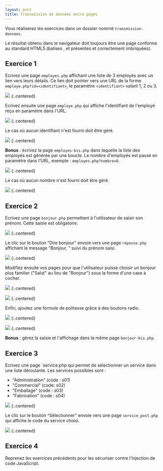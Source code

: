 ```yaml
---
layout: post
title: Transmission de données entre pages
---
```


Vous réaliserez les exercices dans un dossier nommé `transmission-donnees`.

Le résultat obtenu dans le navigateur doit toujours être une page conforme au standard HTML5 (balises <html>, <head> et <body> présentes et correctement imbriquées).

## Exercice 1

Ecrivez une page `employes.php` affichant une liste de 3 employés avec un lien vers leurs détails. Ce lien doit pointer vers une URL de la forme `employe.php?id=<identifiant>`, le paramètre `<identifiant>` valant 1, 2 ou 3.

![](../assets/transmission-donnees/employes.png)
{:.centered}

Ecrivez ensuite une page `employe.php` qui affiche l'identifiant de l'employé reçu en paramètre dans l'URL.

![](../assets/transmission-donnees/employe-1.png)
{:.centered}

Le cas où aucun identifiant n'est fourni doit être géré.

![](../assets/transmission-donnees/employe-2.png)
{:.centered}

**Bonus** : écrivez la page `employes-bis.php` dans laquelle la liste des employés est générée par une boucle. Le nombre d'employés est passé en paramètre dans l'URL, exemple : `employes.php?nombre=8`.

![](../assets/transmission-donnees/employes-bis-1.png)
{:.centered}

Le cas où aucun nombre n'est fourni doit être géré.

![](../assets/transmission-donnees/employes-bis-2.png)
{:.centered}

## Exercice 2

Ecrivez une page `bonjour.php` permettant à l'utilisateur de saisir son prénom. Cette saisie est obligatoire. 

![](../assets/transmission-donnees/bonjour-1.png)
{:.centered}

Le clic sur le bouton "Dire bonjour" envoie vers une page `reponse.php` affichant le message "Bonjour, " suivi du prénom saisi.

![](../assets/transmission-donnees/bonjour-2.png)
{:.centered}

Modifiez ensuite vos pages pour que l'utilisateur puisse choisir un bonjour plus familier ("Salut" au lieu de "Bonjour") sous la forme d'une case à cocher.

![](../assets/transmission-donnees/bonjour-3.png)
{:.centered}

![](../assets/transmission-donnees/bonjour-4.png)
{:.centered}

Enfin, ajoutez une formule de politesse grâce à des boutons radio.

![](../assets/transmission-donnees/bonjour-5.png)
{:.centered}

![](../assets/transmission-donnees/bonjour-6.png)
{:.centered}

**Bonus** : gérez la saisie et l'affichage dans la même page `bonjour-bis.php`.

## Exercice 3

Ecrivez une page `service.php qui permet de sélectionner un service dans une liste déroulante. Les services possibles sont :

* "Administration" (code : s01)
* "Commercial" (code: s02)
* "Emballage" (code : s03)
* "Fabrication" (code : s04)

![](../assets/transmission-donnees/service-1.png)
{:.centered}

Le clic sur le bouton ^Sélectionner" envoie vers une page `service_post.php` qui affiche le code du service choisi.

![](../assets/transmission-donnees/service-2.png)
{:.centered}

## Exercice 4

Reprenez les exercices précédents pour les sécuriser contre l'injection de code JavaScript.
